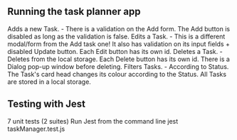 ## Running the task planner app
Adds a new Task. - There is a validation on the Add form. The Add button is disabled as long as the validation is false.
Edits a Task. - This is a different modal/form from the Add task one! It also has validation on its input fields + disabled Update button. Each Edit button has its own id.
Deletes a Task. - Deletes from the local storage. Each Delete button has its own id. There is a Dialog pop-up window before deleting.
Filters Tasks. - According to Status. The Task's card head changes its colour according to the Status.
All Tasks are stored in a local storage.


## Testing with Jest

7 unit tests (2 suites) 
Run Jest from the command line
jest taskManager.test.js
